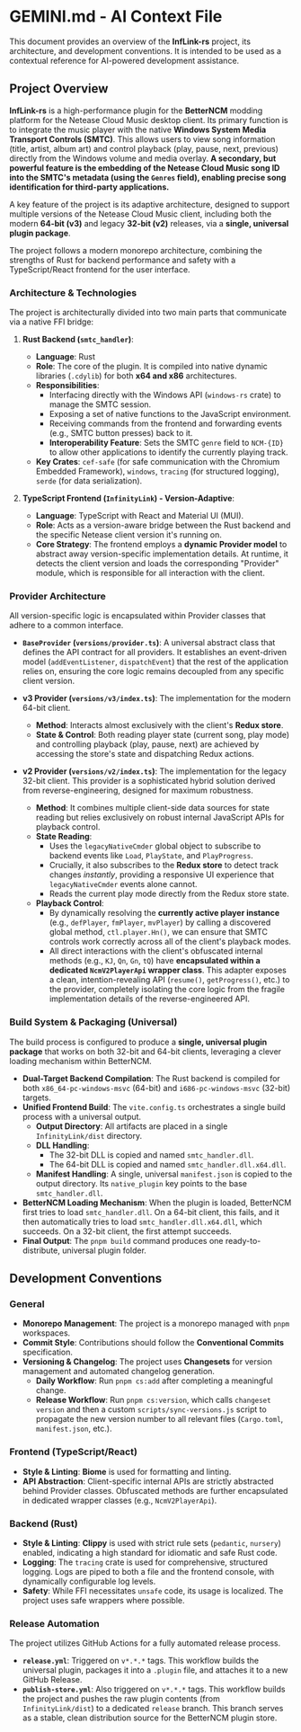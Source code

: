 # GEMINI.md - AI Context File

This document provides an overview of the **InfLink-rs** project, its architecture, and development conventions. It is intended to be used as a contextual reference for AI-powered development assistance.

## Project Overview

**InfLink-rs** is a high-performance plugin for the **BetterNCM** modding platform for the Netease Cloud Music desktop client. Its primary function is to integrate the music player with the native **Windows System Media Transport Controls (SMTC)**. This allows users to view song information (title, artist, album art) and control playback (play, pause, next, previous) directly from the Windows volume and media overlay. **A secondary, but powerful feature is the embedding of the Netease Cloud Music song ID into the SMTC's metadata (using the `Genres` field), enabling precise song identification for third-party applications.**

A key feature of the project is its adaptive architecture, designed to support multiple versions of the Netease Cloud Music client, including both the modern **64-bit (v3)** and legacy **32-bit (v2)** releases, via a **single, universal plugin package**.

The project follows a modern monorepo architecture, combining the strengths of Rust for backend performance and safety with a TypeScript/React frontend for the user interface.

### Architecture & Technologies

The project is architecturally divided into two main parts that communicate via a native FFI bridge:

1.  **Rust Backend (`smtc_handler`)**:
    *   **Language**: Rust
    *   **Role**: The core of the plugin. It is compiled into native dynamic libraries (`.cdylib`) for both **x64 and x86** architectures.
    *   **Responsibilities**:
        *   Interfacing directly with the Windows API (`windows-rs` crate) to manage the SMTC session.
        *   Exposing a set of native functions to the JavaScript environment.
        *   Receiving commands from the frontend and forwarding events (e.g., SMTC button presses) back to it.
        *   **Interoperability Feature**: Sets the SMTC `genre` field to `NCM-{ID}` to allow other applications to identify the currently playing track.
    *   **Key Crates**: `cef-safe` (for safe communication with the Chromium Embedded Framework), `windows`, `tracing` (for structured logging), `serde` (for data serialization).

2.  **TypeScript Frontend (`InfinityLink`) - Version-Adaptive**:
    *   **Language**: TypeScript with React and Material UI (MUI).
    *   **Role**: Acts as a version-aware bridge between the Rust backend and the specific Netease client version it's running on.
    *   **Core Strategy**: The frontend employs a **dynamic Provider model** to abstract away version-specific implementation details. At runtime, it detects the client version and loads the corresponding "Provider" module, which is responsible for all interaction with the client.

### Provider Architecture

All version-specific logic is encapsulated within Provider classes that adhere to a common interface.

*   **`BaseProvider` (`versions/provider.ts`)**: A universal abstract class that defines the API contract for all providers. It establishes an event-driven model (`addEventListener`, `dispatchEvent`) that the rest of the application relies on, ensuring the core logic remains decoupled from any specific client version.

*   **v3 Provider (`versions/v3/index.ts`)**: The implementation for the modern 64-bit client.
    *   **Method**: Interacts almost exclusively with the client's **Redux store**.
    *   **State & Control**: Both reading player state (current song, play mode) and controlling playback (play, pause, next) are achieved by accessing the store's state and dispatching Redux actions.

*   **v2 Provider (`versions/v2/index.ts`)**: The implementation for the legacy 32-bit client. This provider is a sophisticated hybrid solution derived from reverse-engineering, designed for maximum robustness.
    *   **Method**: It combines multiple client-side data sources for state reading but relies exclusively on robust internal JavaScript APIs for playback control.
    *   **State Reading**:
        *   Uses the `legacyNativeCmder` global object to subscribe to backend events like `Load`, `PlayState`, and `PlayProgress`.
        *   Crucially, it also subscribes to the **Redux store** to detect track changes *instantly*, providing a responsive UI experience that `legacyNativeCmder` events alone cannot.
        *   Reads the current play mode directly from the Redux store state.
    *   **Playback Control**:
        *   By dynamically resolving the **currently active player instance** (e.g., `defPlayer`, `fmPlayer`, `mvPlayer`) by calling a discovered global method, `ctl.player.Hn()`, we can ensure that SMTC controls work correctly across all of the client's playback modes.
        *   All direct interactions with the client's obfuscated internal methods (e.g., `KJ`, `Qn`, `Gn`, `tQ`) have **encapsulated within a dedicated `NcmV2PlayerApi` wrapper class**. This adapter exposes a clean, intention-revealing API (`resume()`, `getProgress()`, etc.) to the provider, completely isolating the core logic from the fragile implementation details of the reverse-engineered API.

### Build System & Packaging (Universal)

The build process is configured to produce a **single, universal plugin package** that works on both 32-bit and 64-bit clients, leveraging a clever loading mechanism within BetterNCM.

*   **Dual-Target Backend Compilation**: The Rust backend is compiled for both `x86_64-pc-windows-msvc` (64-bit) and `i686-pc-windows-msvc` (32-bit) targets.
*   **Unified Frontend Build**: The `vite.config.ts` orchestrates a single build process with a universal output.
    *   **Output Directory**: All artifacts are placed in a single `InfinityLink/dist` directory.
    *   **DLL Handling**:
        *   The 32-bit DLL is copied and named `smtc_handler.dll`.
        *   The 64-bit DLL is copied and named `smtc_handler.dll.x64.dll`.
    *   **Manifest Handling**: A single, universal `manifest.json` is copied to the output directory. Its `native_plugin` key points to the base `smtc_handler.dll`.
*   **BetterNCM Loading Mechanism**: When the plugin is loaded, BetterNCM first tries to load `smtc_handler.dll`. On a 64-bit client, this fails, and it then automatically tries to load `smtc_handler.dll.x64.dll`, which succeeds. On a 32-bit client, the first attempt succeeds.
*   **Final Output**: The `pnpm build` command produces one ready-to-distribute, universal plugin folder.

## Development Conventions

### General

*   **Monorepo Management**: The project is a monorepo managed with `pnpm` workspaces.
*   **Commit Style**: Contributions should follow the **Conventional Commits** specification.
*   **Versioning & Changelog**: The project uses **Changesets** for version management and automated changelog generation.
    *   **Daily Workflow**: Run `pnpm cs:add` after completing a meaningful change.
    *   **Release Workflow**: Run `pnpm cs:version`, which calls `changeset version` and then a custom `scripts/sync-versions.js` script to propagate the new version number to all relevant files (`Cargo.toml`, `manifest.json`, etc.).

### Frontend (TypeScript/React)

*   **Style & Linting**: **Biome** is used for formatting and linting.
*   **API Abstraction**: Client-specific internal APIs are strictly abstracted behind Provider classes. Obfuscated methods are further encapsulated in dedicated wrapper classes (e.g., `NcmV2PlayerApi`).

### Backend (Rust)

*   **Style & Linting**: **Clippy** is used with strict rule sets (`pedantic`, `nursery`) enabled, indicating a high standard for idiomatic and safe Rust code.
*   **Logging**: The `tracing` crate is used for comprehensive, structured logging. Logs are piped to both a file and the frontend console, with dynamically configurable log levels.
*   **Safety**: While FFI necessitates `unsafe` code, its usage is localized. The project uses safe wrappers where possible.

### Release Automation

The project utilizes GitHub Actions for a fully automated release process.

*   **`release.yml`**: Triggered on `v*.*.*` tags. This workflow builds the universal plugin, packages it into a `.plugin` file, and attaches it to a new GitHub Release.
*   **`publish-store.yml`**: Also triggered on `v*.*.*` tags. This workflow builds the project and pushes the raw plugin contents (from `InfinityLink/dist`) to a dedicated `release` branch. This branch serves as a stable, clean distribution source for the BetterNCM plugin store.
